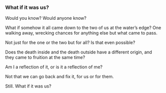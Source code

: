 

### What if it was us?

Would you know? Would anyone know?

What if somehow it all came down to the two of us at the water’s edge? One walking away, wrecking chances for anything else but what came to pass.

Not just for the one or the two but for all? Is that even possible?

Does the death inside and the death outside have a different origin, and they came to fruition at the same time?

Am I a reflection of it, or is it a reflection of me?

Not that we can go back and fix it, for us or for them. 

Still. What if it was us? 